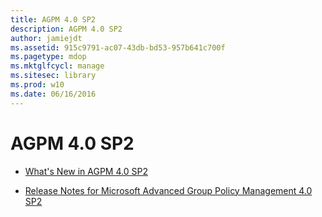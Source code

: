 ```yaml
---
title: AGPM 4.0 SP2
description: AGPM 4.0 SP2
author: jamiejdt
ms.assetid: 915c9791-ac07-43db-bd53-957b641c700f
ms.pagetype: mdop
ms.mktglfcycl: manage
ms.sitesec: library
ms.prod: w10
ms.date: 06/16/2016
---
```



# AGPM 4.0 SP2


-   [What's New in AGPM 4.0 SP2](whats-new-in-agpm-40-sp2.md)

-   [Release Notes for Microsoft Advanced Group Policy Management 4.0 SP2](release-notes-for-microsoft-advanced-group-policy-management-40-sp2.md)

 

 





